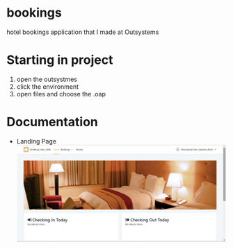 # bookings
hotel bookings application that I made at Outsystems

# Starting in project
1. open the outsystmes
2. click the environment
3. open files and choose the .oap


# Documentation

- Landing Page
![Landing Page](Screenshot/Home.jpg)